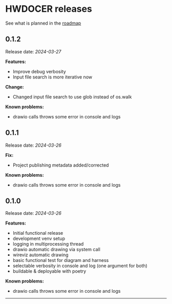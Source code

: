 # HWDOCER releases

See what is planned in the [roadmap][roadmap_file]

## 0.1.2

Release date: _2024-03-27_

**Features:**

- Improve debug verbosity
- Input file search is more iterative now

**Change:**

- Changed input file search to use glob instead of os.walk

**Known problems:**

- drawio calls throws some error in console and logs

## 0.1.1

Release date: _2024-03-26_

**Fix:**

- Project publishing metadata added/corrected

**Known problems:**

- drawio calls throws some error in console and logs

## 0.1.0

Release date: _2024-03-26_

**Features:**

- Initial functional release
- development venv setup
- logging in multiprocessing thread
- drawio automatic drawing via system call
- wireviz automatic drawing
- basic functional test for diagram and harness
- selectable verbosity in console and log (one argument for both)
- buildable & deployable with poetry

**Known problems:**

- drawio calls throws some error in console and logs

---

[roadmap_file]: roadmap.md
